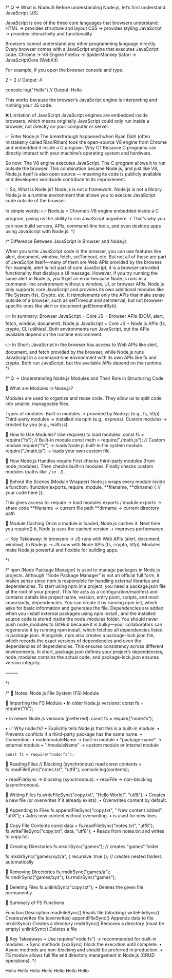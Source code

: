 /\*
Q -> What is NodeJS
Before understanding Node.js, let’s first understand JavaScript (JS).

JavaScript is one of the three core languages that browsers understand:
HTML → provides structure and layout
CSS → provides styling
JavaScript → provides interactivity and functionality

Browsers cannot understand any other programming language directly. Every browser comes with a JavaScript engine that executes JavaScript code.
Chrome → V8 Engine
Firefox → SpiderMonkey
Safari → JavaScriptCore (WebKit)

For example, if you open the browser console and type:

2 + 2
// Output: 4

console.log("Hello")
// Output: Hello

This works because the browser’s JavaScript engine is interpreting and running your JS code.

❌ Limitation of JavaScript
JavaScript engines are embedded inside browsers, which means originally JavaScript could only run inside a browser, not directly on your computer or server.

✅ Enter Node.js
The breakthrough happened when Ryan Dahl (often mistakenly called Rian/Rihan) took the open-source V8 engine from Chrome and embedded it inside a C program.
Why C?
Because C programs can directly interact with your machine’s operating system and hardware.

So now:
The V8 engine executes JavaScript.
The C program allows it to run outside the browser.
This combination became Node.js, and just like V8, Node.js itself is also open source — meaning its code is publicly available and developers worldwide contribute to its improvement.

💡 So, What is Node.js?
Node.js is not a framework.
Node.js is not a library.
Node.js is a runtime environment that allows you to execute JavaScript code outside of the browser.

In simple words:
👉 Node.js = Chrome’s V8 engine embedded inside a C program, giving us the ability to run JavaScript anywhere.
⚡ That’s why you can now build servers, APIs, command-line tools, and even desktop apps using JavaScript with Node.js.
\*/

/\*
Difference Between JavaScript in Browser and Node.js

When you write JavaScript code in the browser, you can use features like alert, document, window, fetch, setTimeout, etc. But not all of these are part of JavaScript itself—many of them are Web APIs provided by the browser. For example, alert is not part of core JavaScript, it is a browser-provided functionality that displays a UI message. However, if you try running the same alert in Node.js, you’ll get an error because Node.js runs in a command-line environment without a window, UI, or browser APIs.
Node.js only supports core JavaScript and provides its own additional modules like File System (fs), Crypto, etc. It reimplements only the APIs that make sense outside of a browser, such as setTimeout and setInterval, but not browser-specific ones like alert or document.getElementById.

👉 In summary:
Browser JavaScript = Core JS + Browser APIs (DOM, alert, fetch, window, document).
Node.js JavaScript = Core JS + Node.js APIs (fs, crypto, CLI utilities).
Both environments run JavaScript, but the APIs available depend on the runtime environment.

👉 In Short:
JavaScript in the browser has access to Web APIs like alert, document, and fetch provided by the browser, while Node.js runs JavaScript in a command-line environment with its own APIs like fs and crypto. Both run JavaScript, but the available APIs depend on the runtime.
\*/

/\*
Q -> Understanding Node.js Modules and Their Role in Structuring Code

🔹 What are Modules in Node.js?

Modules are used to organize and reuse code.
They allow us to split code into smaller, manageable files.

Types of modules:
Built-in modules → provided by Node.js (e.g., fs, http).
Third-party modules → installed via npm (e.g., express).
Custom modules → created by you (e.g., math.js).

🔹 How to Use Modules?
Use require() to load modules.
const fs = require("fs"); // Built-in module
const math = require("./math.js"); // Custom module
require("fs") → loads Node.js built-in file system module.
require("./math.js") → loads your own custom file.

🔹 How Node.js Handles require
First checks third-party modules (from node_modules).
Then checks built-in modules.
Finally checks custom modules (paths like ./ or ../).

🔹 Behind the Scenes (Module Wrapper)
Node.js wraps every module inside a function:
(function(exports, require, module, **filename, **dirname) {
// your code here
});

This gives access to:
require → load modules
exports / module.exports → share code
**filename → current file path
**dirname → current directory path

🔹 Module Caching
Once a module is loaded, Node.js caches it.
Next time you require() it, Node.js uses the cached version → improves performance.

✅ Key Takeaway:
In browsers → JS runs with Web APIs (alert, document, window).
In Node.js → JS runs with Node APIs (fs, crypto, http).
Modules make Node.js powerful and flexible for building apps.

\*/

/\*
npm (Node Package Manager) is used to manage packages in Node.js projects. Although “Node Package Manager” is not an official full form, it makes sense since npm is responsible for handling external libraries and dependencies. To start using npm in a project, you need a package.json file at the root of your project. This file acts as a configuration/manifest and contains details like project name, version, entry point, scripts, and most importantly, dependencies. You can create it by running npm init, which asks for basic information and generates the file. Dependencies are added when you install external packages using npm install <package-name>, and the installed source code is stored inside the node_modules folder. You should never push node_modules to GitHub because it is bulky—your collaborators can regenerate it by running npm install, which fetches all dependencies listed in package.json. Alongside, npm also creates a package-lock.json file, which records the exact versions of dependencies and even the dependencies of dependencies. This ensures consistency across different environments. In short, package.json defines your project’s dependencies, node_modules contains the actual code, and package-lock.json ensures version integrity.

⸻

\*/

/\*
📘 Notes: Node.js File System (FS) Module

🔹 Importing the FS Module
• In older Node.js versions:
const fs = require("fs");

• In newer Node.js versions (preferred):
const fs = require("node:fs");

• ✅ Why node:fs?
• Explicitly tells Node.js that this is a built-in module.
• Prevents conflicts if a third-party package has the same name.
• Convention:
• node:moduleName → built-in module
• "package-name" → external module
• "./moduleName" → custom module or internal module

    const fs = require("node:fs");

🔹 Reading Files
// Blocking (synchronous) read
const contents = fs.readFileSync("notes.txt", "utf8"); 
console.log(contents);

• readFileSync → blocking (synchronous).
• readFile → non-blocking (asynchronous).

🔹 Writing Files
fs.writeFileSync("copy.txt", "Hello World!", "utf8");
• Creates a new file (or overwrites if it already exists).
• Overwrites content by default.

🔹 Appending to Files
fs.appendFileSync("copy.txt", "
New content added", "utf8");
• Adds new content without overwriting.
•
is used for new lines.

🔹 Copy File Contents
const data = fs.readFileSync("notes.txt", "utf8");
fs.writeFileSync("copy.txt", data, "utf8");
• Reads from notes.txt and writes to copy.txt.

🔹 Creating Directories
fs.mkdirSync("games"); // creates "games" folder

fs.mkdirSync("games/xyz/a", { recursive: true });
// creates nested folders automatically

🔹 Removing Directories
fs.rmdirSync("games/a");
fs.rmdirSync("games/xyz");
fs.rmdirSync("games");

🔹 Deleting Files
fs.unlinkSync("copy.txt");
• Deletes the given file permanently.

🔹 Summary of FS Functions

Function Description
readFileSync() Reads file (blocking)
writeFileSync() Creates/writes file (overwrites)
appendFileSync() Appends data to file
mkdirSync() Creates a directory
rmdirSync() Removes a directory (must be empty)
unlinkSync() Deletes a file

🔹 Key Takeaways
• Use require("node:fs") → recommended for built-in modules.
• Sync methods (xxxSync) block the execution until complete.
• Async methods are non-blocking and should be preferred in production.
• FS module allows full file and directory management in Node.js (CRUD operations).
\*/

 Hello
 Hello
 Hello
 Hello
 Hello
 Hello
 Hello